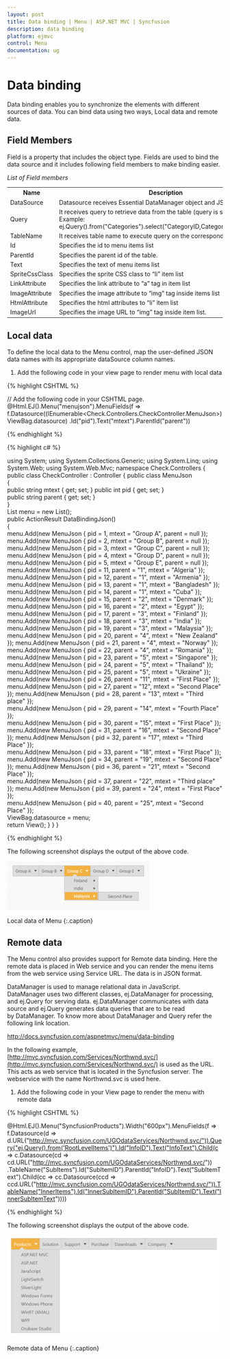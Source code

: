 ```yaml
---
layout: post
title: Data binding | Menu | ASP.NET MVC | Syncfusion
description: data binding
platform: ejmvc
control: Menu
documentation: ug
---
```


# Data binding

Data binding enables you to synchronize the elements with different sources of data. You can bind data using two ways, Local data and remote data. 

## Field Members

Field is a property that includes the object type. Fields are used to bind the data source and it includes following field members to make binding easier.

_List of Field members_

<table>
<tr>
<th>
Name</th><th>
Description</th></tr>
<tr>
<td>
DataSource</td><td>
Datasource receives Essential DataManager object and JSON object. </td></tr>
<tr>
<td>
Query</td><td>
It receives query to retrieve data from the table (query is same as SQL). Example:  ej.Query().from("Categories").select("CategoryID,CategoryName").take(3);</td></tr>
<tr>
<td>
TableName</td><td>
It receives table name to execute query on the corresponding table</td></tr>
<tr>
<td>
Id</td><td>
Specifies the id to menu items list</td></tr>
<tr>
<td>
ParentId</td><td>
Specifies the parent id of the table.</td></tr>
<tr>
<td>
Text</td><td>
Specifies the text of menu items list</td></tr>
<tr>
<td>
SpriteCssClass</td><td>
Specifies the sprite CSS class to “li” item list</td></tr>
<tr>
<td>
LinkAttribute</td><td>
Specifies the link attribute to “a” tag in item list</td></tr>
<tr>
<td>
ImageAttribute</td><td>
Specifies the image attribute to “img” tag inside items list </td></tr>
<tr>
<td>
HtmlAttribute</td><td>
Specifies the html attributes to “li” item list</td></tr>
<tr>
<td>
ImageUrl</td><td>
Specifies the image URL to “img” tag inside item list. </td></tr>
</table>

## Local data

To define the local data to the Menu control, map the user-defined JSON data names with its appropriate dataSource column names.

1. Add the following code in your view page to render menu with local data


{% highlight CSHTML %}

// Add the following code in your CSHTML page.
@Html.EJ().Menu("menujson").MenuFields(f => 
f.Datasource((IEnumerable<Check.Controllers.CheckController.MenuJson>)ViewBag.datasource)
.Id("pid").Text("mtext").ParentId("parent"))
	   
{% endhighlight %}

{% highlight c# %}

using System;
using System.Collections.Generic;
using System.Linq;
using System.Web;
using System.Web.Mvc;
namespace Check.Controllers
{
    public class CheckController : Controller 
	{
		public class MenuJson    
		{   
			public string mtext { get; set; } 
			public int pid { get; set; }  
			public string parent { get; set; }  
		}   
		List<MenuJson> menu = new List<MenuJson>();  
		public ActionResult DataBindingJson()    
		{          
			menu.Add(new MenuJson { pid = 1, mtext = "Group A", parent = null }); 
			menu.Add(new MenuJson { pid = 2, mtext = "Group B", parent = null });
            menu.Add(new MenuJson { pid = 3, mtext = "Group C", parent = null });  
			menu.Add(new MenuJson { pid = 4, mtext = "Group D", parent = null });  
			menu.Add(new MenuJson { pid = 5, mtext = "Group E", parent = null });  
			menu.Add(new MenuJson { pid = 11, parent = "1", mtext = "Algeria" });  
			menu.Add(new MenuJson { pid = 12, parent = "1", mtext = "Armenia" });   
			menu.Add(new MenuJson { pid = 13, parent = "1", mtext = "Bangladesh" }); 
			menu.Add(new MenuJson { pid = 14, parent = "1", mtext = "Cuba" });      
			menu.Add(new MenuJson { pid = 15, parent = "2", mtext = "Denmark" });   
			menu.Add(new MenuJson { pid = 16, parent = "2", mtext = "Egypt" });     
			menu.Add(new MenuJson { pid = 17, parent = "3", mtext = "Finland" });   
			menu.Add(new MenuJson { pid = 18, parent = "3", mtext = "India" });     
			menu.Add(new MenuJson { pid = 19, parent = "3", mtext = "Malaysia" });   
			menu.Add(new MenuJson { pid = 20, parent = "4", mtext = "New Zealand" });
            menu.Add(new MenuJson { pid = 21, parent = "4", mtext = "Norway" });      
			menu.Add(new MenuJson { pid = 22, parent = "4", mtext = "Romania" });     
			menu.Add(new MenuJson { pid = 23, parent = "5", mtext = "Singapore" });   
			menu.Add(new MenuJson { pid = 24, parent = "5", mtext = "Thailand" });      
			menu.Add(new MenuJson { pid = 25, parent = "5", mtext = "Ukraine" });     
			menu.Add(new MenuJson { pid = 26, parent = "11", mtext = "First Place" }); 
			menu.Add(new MenuJson { pid = 27, parent = "12", mtext = "Second Place" }); 
			menu.Add(new MenuJson { pid = 28, parent = "13", mtext = "Third place" });     
			menu.Add(new MenuJson { pid = 29, parent = "14", mtext = "Fourth Place" });  
			menu.Add(new MenuJson { pid = 30, parent = "15", mtext = "First Place" });    
			menu.Add(new MenuJson { pid = 31, parent = "16", mtext = "Second Place" }); 
			menu.Add(new MenuJson { pid = 32, parent = "17", mtext = "Third Place" });     
			menu.Add(new MenuJson { pid = 33, parent = "18", mtext = "First Place" });    
			menu.Add(new MenuJson { pid = 34, parent = "19", mtext = "Second Place" });
			menu.Add(new MenuJson { pid = 36, parent = "21", mtext = "Second Place" });   
			menu.Add(new MenuJson { pid = 37, parent = "22", mtext = "Third place" });
			menu.Add(new MenuJson { pid = 39, parent = "24", mtext = "First Place" });    
			menu.Add(new MenuJson { pid = 40, parent = "25", mtext = "Second Place" });   
			ViewBag.datasource = menu;  
			return View();
		} 
	}
}

{% endhighlight %}

The following screenshot displays the output of the above code.

![](Data-binding_images/Data-binding_img1.png)

Local data of Menu
{:.caption}

## Remote data

The Menu control also provides support for Remote data binding. Here the remote data is placed in Web service and you can render the menu items from the web service using Service URL. The data is in JSON format. 

DataManager is used to manage relational data in JavaScript. DataManager uses two different classes, ej.DataManager for processing, and ej.Query for serving data. ej.DataManager communicates with data source and ej.Query generates data queries that are to be read by DataManager. To know more about DataManager and Query refer the following link location.

<http://docs.syncfusion.com/aspnetmvc/menu/data-binding>

In the following example, [http://mvc.syncfusion.com/Services/Northwnd.svc/](http://mvc.syncfusion.com/Services/Northwnd.svc/) is used as the URL. This acts as web service that is located in the Syncfusion server. The webservice with the name Northwnd.svc is used here.

1. Add the following code in your View page to render the menu with remote data


{% highlight CSHTML %}

@Html.EJ().Menu("SyncfusionProducts").Width("600px").MenuFields(f => f.Datasource(d =>
d.URL("http://mvc.syncfusion.com/UGOdataServices/Northwnd.svc/")).Query("ej.Query().from('RootLevelItems')").Id("InfoID").Text("InfoText").Child(c => 
c.Datasource(cd => 
cd.URL("http://mvc.syncfusion.com/UGOdataServices/Northwnd.svc/"))  .TableName("SubItems").Id("SubItemID").ParentId("InfoID").Text("SubItemText").Child(cc => 
cc.Datasource(ccd => 
ccd.URL("http://mvc.syncfusion.com/UGOdataServices/Northwnd.svc/")).TableName("InnerItems").Id("InnerSubItemID").ParentId("SubItemID").Text("InnerSubItemText"))))

{% endhighlight %}



The following screenshot displays the output of the above code. 

![](Data-binding_images/Data-binding_img2.png)

Remote data of Menu
{:.caption}

